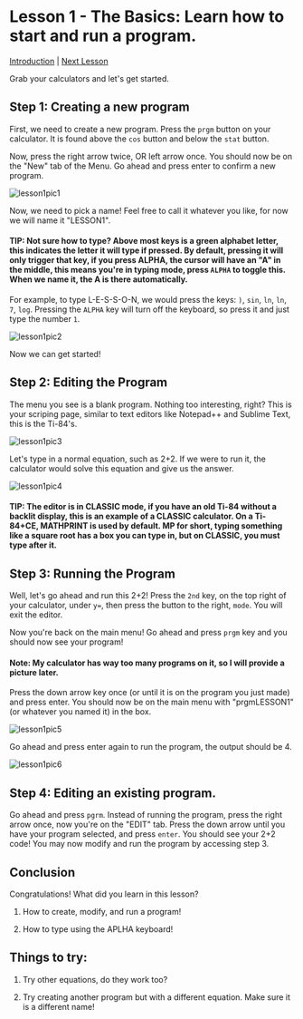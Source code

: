 # Lesson 1 - The Basics: Learn how to start and run a program.

[Introduction](http://ti84.chew.pw/codeschool/introduction) |
[Next Lesson](http://ti84.chew.pw/codeschool/lesson/2)

Grab your calculators and let's get started.

## Step 1: Creating a new program

First, we need to create a new program. Press the `prgm` button on your calculator. It is found above the `cos` button and below the `stat` button.

Now, press the right arrow twice, OR left arrow once. You should now be on the "New" tab of the Menu. Go ahead and press enter to confirm a new program.

![lesson1pic1](http://files.chew.pw/ticodeschool/lesson1pic1.png)

Now, we need to pick a name! Feel free to call it whatever you like, for now we will name it "LESSON1".

#### TIP: Not sure how to type? Above most keys is a green alphabet letter, this indicates the letter it will type if pressed. By default, pressing it will only trigger that key, if you press ALPHA, the cursor will have an "A" in the middle, this means you're in typing mode, press `ALPHA` to toggle this. When we name it, the A is there automatically.

For example, to type L-E-S-S-O-N, we would press the keys: `)`, `sin`, `ln`, `ln`, `7`, `log`. Pressing the `ALPHA` key will turn off the keyboard, so press it and just type the number `1`.

![lesson1pic2](http://files.chew.pw/ticodeschool/lesson1pic2.png)

Now we can get started!

## Step 2: Editing the Program

The menu you see is a blank program. Nothing too interesting, right? This is your scriping page, similar to text editors like Notepad++ and Sublime Text, this is the Ti-84's.

![lesson1pic3](http://files.chew.pw/ticodeschool/lesson1pic3.png)

Let's type in a normal equation, such as 2+2. If we were to run it, the calculator would solve this equation and give us the answer. 

![lesson1pic4](http://files.chew.pw/ticodeschool/lesson1pic4.png)

#### TIP: The editor is in CLASSIC mode, if you have an old Ti-84 without a backlit display, this is an example of a CLASSIC calculator. On a Ti-84+CE, MATHPRINT is used by default. MP for short, typing something like a square root has a box you can type in, but on CLASSIC, you must type after it.

## Step 3: Running the Program

Well, let's go ahead and run this 2+2! Press the `2nd` key, on the top right of your calculator, under `y=`, then press the button to the right, `mode`. You will exit the editor.

Now you're back on the main menu! Go ahead and press `prgm` key and you should now see your program! 

#### Note: My calculator has way too many programs on it, so I will provide a picture later.

Press the down arrow key once (or until it is on the program you just made) and press enter. You should now be on the main menu with "prgmLESSON1" (or whatever you named it) in the box.

![lesson1pic5](http://files.chew.pw/ticodeschool/lesson1pic5.png)

Go ahead and press enter again to run the program, the output should be 4.

![lesson1pic6](http://files.chew.pw/ticodeschool/lesson1pic6.png)

## Step 4: Editing an existing program.

Go ahead and press `pgrm`. Instead of running the program, press the right arrow once, now you're on the "EDIT" tab. Press the down arrow until you have your program selected, and press `enter`. You should see your 2+2 code! You may now modify and run the program by accessing step 3.

## Conclusion

Congratulations! What did you learn in this lesson?

1) How to create, modify, and run a program!

2) How to type using the APLHA keyboard!

## Things to try:

1) Try other equations, do they work too?

2) Try creating another program but with a different equation. Make sure it is a different name!
